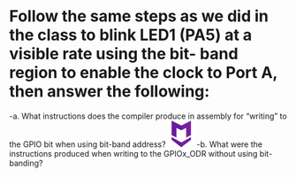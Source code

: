 # Follow the same steps as we did in the class to blink LED1 (PA5) at a visible rate using the bit- band region to enable the clock to Port A, then answer the following:
  -a. What instructions does the compiler produce in assembly for “writing” to the GPIO bit when using bit-band address?
![alt text](https://github.com/adam-p/markdown-here/raw/master/src/common/images/icon48.png "Logo Title Text 1")
  -b. What were the instructions produced when writing to the GPIOx_ODR without using bit- banding?
